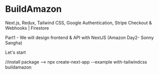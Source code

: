 # BuildAmazon
Next.js, Redux, Tailwind CSS, Google Authentication, Stripe Checkout &amp; Webhooks | Firestore

Part1 - We will design frontend & API with NextJS (Amazon Day2- Sonny Sangha)

Let's start

//install package --> npx create-next-app --example  with-tailwindcss buildamazon